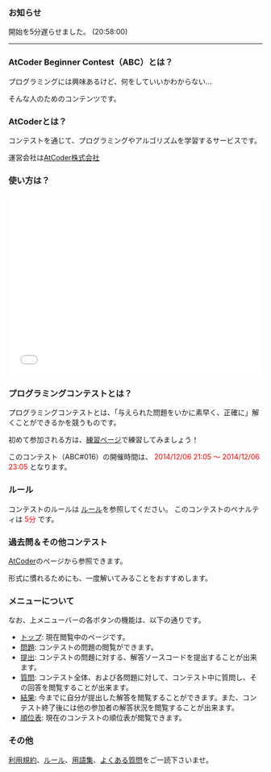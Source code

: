 
<div>

### **お知らせ**

<p>
開始を5分遅らせました。 (20:58:00)

</p>

<p>

</p>

---

### **AtCoder Beginner Contest（ABC）とは？**

<section>
プログラミングには興味あるけど、何をしていいかわからない...

そんな人のためのコンテンツです。

</section>

### **AtCoderとは？**

<section>
コンテストを通じて、プログラミングやアルゴリズムを学習するサービスです。

運営会社は<a href="http://atcoder.co.jp">AtCoder株式会社</a>
</section>

### **使い方は？**

<iframe src="//www.youtube.com/embed/jaQu388rHJA?feature=player_detailpage" width="100%" height="360" frameborder="0" allowfullscreen>

</iframe>

### **プログラミングコンテストとは？**

<section>
プログラミングコンテストとは、「与えられた問題をいかに素早く、正確に」解くことができるかを競うものです。

初めて参加される方は、<a href="http://practice.contest.atcoder.jp/#">練習ページ</a>で練習してみましょう！

</section>

<section>
このコンテスト（ABC#016）の開催時間は、
<font color="red">2014/12/06 21:05 ～ 2014/12/06 23:05</font>
となります。

</section>

### **ルール**

<section>
コンテストのルールは <a href="https://atcoder.jp/contests/abc016/rules">ルール</a>を参照してください。
このコンテストのペナルティは
<font color="red">5分</font>
です。

</section>

### **過去問＆その他コンテスト**

<section>
<a href="http://www.atcoder.jp">AtCoder</a>のページから参照できます。

形式に慣れるためにも、一度解いてみることをおすすめします。

</section>

### **メニューについて**

<section>
なお、上メニューバーの各ボタンの機能は、以下の通りです。


<ul>

<li>
<a href="https://atcoder.jp/contests/abc016#">トップ</a>: 現在閲覧中のページです。
</li>

<li>
<a href="https://atcoder.jp/contests/abc016/assignments">問題</a>: コンテストの問題の閲覧ができます。
</li>

<li>
<a href="https://atcoder.jp/contests/abc016/submit">提出</a>: コンテストの問題に対する、解答ソースコードを提出することが出来ます。
</li>

<li>
<a href="https://atcoder.jp/contests/abc016/clarifications">質問</a>: コンテスト全体、および各問題に対して、コンテスト中に質問し、その回答を閲覧することが出来ます。
</li>

<li>
<a href="https://atcoder.jp/contests/abc016/submissions/me">結果</a>: 今までに自分が提出した解答を閲覧することができます。また、コンテスト終了後には他の参加者の解答状況を閲覧することが出来ます。
</li>

<li>
<a href="https://atcoder.jp/contests/abc016/standings">順位表</a>: 現在のコンテストの順位表が閲覧できます。
</li>

</ul>

</section>

### **その他**

<section>
<a href="https://atcoder.jp/contests/abc016/tos">利用規約</a>、<a href="https://atcoder.jp/contests/abc016/rules">ルール</a>、<a href="https://atcoder.jp/contests/abc016/glossary">用語集</a>、<a href="https://atcoder.jp/contests/abc016/faq">よくある質問</a>をご一読下さいませ。

</section>

</div>
